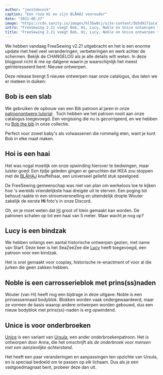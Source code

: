```yaml
---
author: "joostdecock"
caption: "Een roze Hi en zijn BLÅHAJ voorouder"
date: "2022-06-27"
image: "https://cdn.sanity.io/images/hl5bw8cj/site-content/5b5d9171aca75dd339bf8b7359b257769aa61936-4032x3024.jpg"
intro: "FreeSewing 2.21 voegt Bob, Hi, Lucy, Noble en Unice ontwerpen toe"
title: "FreeSewing 2.21 voegt Bob, Hi, Lucy, Noble en Unice ontwerpen toe"
---
```


We hebben vandaag FreeSewing v2.21 uitgebracht en het is een enorme update met heel veel veranderingen, verbeteringen en werk achter de schermen. Bekijk de CHANGELOG als je alle details wilt weten. In deze blogpost richt ik me op datgene waarin je waarschijnlijk het meest geïnteresseerd bent: Nieuwe ontwerpen.

Deze release brengt 5 nieuwe ontwerpen naar onze catalogus, dus laten we er meteen in duiken:

## Bob is een slab

We gebruiken de opbouw van een Bib patroon al jaren in onze [patroonontwerp tutorial](https://freesewing.dev/tutorials/pattern-design) . Toch hebben we het patroon nooit aan onze catalogus toegevoegd. Een vergissing die nu is gecorrigeerd, en we hebben nu [Bob the bib](/designs/bob) in onze collectie.

Perfect voor zowel baby's als volwassenen die rommelig eten, want je kunt Bob in elke maat maken.

## Hoi is een haai

Het was nogal moeilijk om onze opwinding hierover te bedwingen, maar luister goed: Een tijdje geleden gingen er geruchten dat IKEA zou stoppen met de [BLÅHAJ](https://www.ikea.com/us/en/p/blahaj-soft-toy-shark-90373590/) knuffelhaai, een universeel geliefd stuk speelgoed.

De FreeSewing gemeenschap was niet van plan om werkeloos toe te kijken hoe 's werelds vriendelijkste haai dreigde uit te sterven. Een poging tot behoud raakte in een stroomversnelling en uiteindelijk dropte Wouter zakelijk de eerste **Hi** foto's in onze Discord.

Oh, en je moet weten dat [Hi](/designs/hi)  groot of klein gemaakt kan worden. De patronen schalen op tot een haai van 5 meter. Waar wacht je nog op?

## Lucy is een bindzak

We hebben onlangs een aantal historische ontwerpen gezien, met name van Starf. Deze keer is het SeaZeeZee die [Lucy](/designs/lucy) heeft toegevoegd, een patroon voor een bindzak.

Het is snel gemaakt voor cosplay, historische re-enactment of voor al die jurken die geen zakken hebben.

## Noble is een carrosserieblok met prins(ss)naden

Wouter (van Hi) heeft nog een bijdrage in deze uitgave: Noble is een prinsessennaad bodyblok. Blokken worden vaak ondergewaardeerd, maar ze vormen de basis waarop andere ontwerpen worden gebouwd, dus een nieuw bodyblok met prins(ss)-naden is erg opwindend.

## Unice is voor onderbroeken

[Unice](/designs/unice) is een variant van [Ursula](/desgns/ursula), een ander onderbroekenpatroon. Het is ontworpen door Anna, die het omschrijft als *de onderbroek voor mensen met een aanzienlijke achterstand*.

Het heeft een paar veranderingen en aanpassingen ten opzichte van Ursula, en is speciaal bedoeld om te passen op *elk* lichaam. Dus als je een vastgoedmagnaat bent, probeer deze dan uit.


